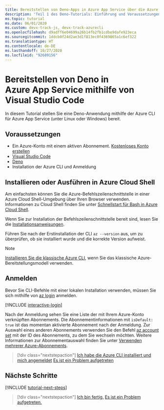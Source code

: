```yaml
---
title: Bereitstellen von Deno-Apps in Azure App Service über die Azure CLI
description: 'Teil 1 des Deno-Tutorials: Einführung und Voraussetzungen'
ms.topic: tutorial
ms.date: 06/01/2020
ms.custom: devx-track-js, devx-track-azurecli
ms.openlocfilehash: d9adff6e04699a26b14fb2fb1cdbe9dafe923eca
ms.sourcegitcommit: 1ddcb0f24d2ae3d1f813ec0f4369865a1c6ef322
ms.translationtype: HT
ms.contentlocale: de-DE
ms.lasthandoff: 10/27/2020
ms.locfileid: "92689156"
---
```

# <a name="deploy-deno-to-azure-app-service-using-visual-studio-code"></a>Bereitstellen von Deno in Azure App Service mithilfe von Visual Studio Code

In diesem Tutorial stellen Sie eine Deno-Anwendung mithilfe der Azure CLI für Azure App Service (unter Linux oder Windows) bereit.

## <a name="prerequisites"></a>Voraussetzungen

- Ein Azure-Konto mit einem aktiven Abonnement. [Kostenloses Konto erstellen](https://azure.microsoft.com/free/?utm_source=campaign&utm_campaign=vscode-tutorial-appservice-deno&mktingSource=vscode-tutorial-appservice-deno)
- [Visual Studio Code](https://code.visualstudio.com/)
- [Deno](https://deno.land/#installation)
- Installation der Azure CLI und Anmeldung

## <a name="install-or-run-in-azure-cloud-shell"></a>Installieren oder Ausführen in Azure Cloud Shell

Am einfachsten können Sie die Azure-Befehlszeilenschnittstelle in einer Azure Cloud Shell-Umgebung über Ihren Browser verwenden. Informationen zu Cloud Shell finden Sie unter [Schnellstart für Bash in Azure Cloud Shell](/azure/cloud-shell/quickstart).

Wenn Sie zur Installation der Befehlszeilenschnittstelle bereit sind, lesen Sie die [Installationsanweisungen](/cli/azure/install-azure-cli).

Führen Sie nach der Erstinstallation der CLI `az --version` aus, um zu überprüfen, ob sie installiert wurde und die korrekte Version aufweist.

> [!NOTE]
> [Installieren Sie die klassische Azure CLI](/cli/azure/install-classic-cli), wenn Sie das klassische Azure-Bereitstellungsmodell verwenden.

## <a name="sign-in"></a>Anmelden

Bevor Sie CLI-Befehle mit einer lokalen Installation verwenden, müssen Sie sich mithilfe von [az login](/cli/azure/reference-index#az-login) anmelden.

[!INCLUDE [interactive-login](../azure-cli/includes/interactive-login.md)]

Nach der Anmeldung sehen Sie eine Liste der mit Ihrem Azure-Konto verknüpften Abonnements. Die Abonnementinformationen mit `isDefault: true` ist das momentan aktivierte Abonnement nach der Anmeldung. Zur Auswahl eines anderen Abonnements verwenden Sie den Befehl [az account set](/cli/azure/account#az-account-set) mit der ID des Abonnements, zu dem Sie wechseln möchten. Weitere Informationen zur Abonnementauswahl finden Sie unter [Verwenden mehrerer Azure-Abonnements](/cli/azure/manage-azure-subscriptions-azure-cli).

> [!div class="nextstepaction"]
> [Ich habe die Azure CLI installiert und mich angemeldet](tutorial-visual-studio-code-azure-app-service-deno-02.md) [Es ist ein Problem aufgetreten](https://www.research.net/r/PWZWZ52?tutorial=deno-deployment-azureappservice&step=getting-started)

## <a name="next-steps"></a>Nächste Schritte

[!INCLUDE [tutorial-next-steps](includes/tutorial-next-steps.md)]

> [!div class="nextstepaction"]
> [Ich bin fertig.](node-howto-deploy-web-app.md) [Es ist ein Problem aufgetreten.](https://www.research.net/r/PWZWZ52?tutorial=deno-deployment-azureappservice&step=clean-up-resources)
